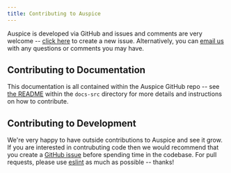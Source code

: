 ```yaml
---
title: Contributing to Auspice
---
```



Auspice is developed via GitHub and issues and comments are very welcome -- [click here](https://github.com/nextstrain/auspice/issues/new) to create a new issue.
Alternatively, you can [email us](mailto:hello@nextstrain.org) with any questions or comments you may have.


## Contributing to Documentation

This documentation is all contained within the Auspice GitHub repo -- see [the README](https://github.com/nextstrain/auspice/tree/master/docs-src) within the `docs-src` directory for more details and instructions on how to contribute.


## Contributing to Development

We're very happy to have outside contributions to Auspice and see it grow.
If you are interested in contrubuting code then we would recommend that you create a [GitHub issue](https://github.com/nextstrain/auspice/issues/new) before spending time in the codebase.
For pull requests, please use [eslint](https://eslint.org/) as much as possible -- thanks!
